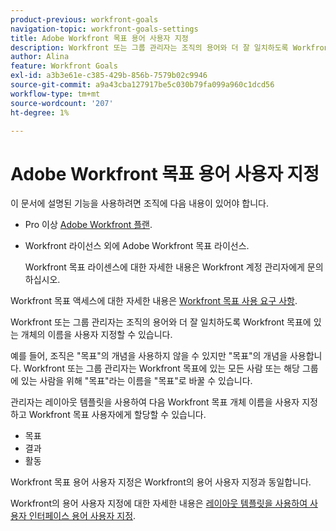 ```yaml
---
product-previous: workfront-goals
navigation-topic: workfront-goals-settings
title: Adobe Workfront 목표 용어 사용자 지정
description: Workfront 또는 그룹 관리자는 조직의 용어와 더 잘 일치하도록 Workfront 목표에 있는 개체의 이름을 사용자 지정할 수 있습니다.
author: Alina
feature: Workfront Goals
exl-id: a3b3e61e-c385-429b-856b-7579b02c9946
source-git-commit: a9a43cba127917be5c030b79fa099a960c1dcd56
workflow-type: tm+mt
source-wordcount: '207'
ht-degree: 1%

---
```


# Adobe Workfront 목표 용어 사용자 지정

<!--drafted for P&P new model: the note at the top will need to be replaced with this:

Your organization must have the following to use the functionality described in this article:

* For the legacy plan and license structure: 

  * A Pro or higher [Adobe Workfront plan](https://www.workfront.com/plans). 
  * An Adobe Workfront Goals license in addition to a Workfront license.

* For the current plan and license structure:

  * An Ultimate plan 
    
    Or
    
    An additional license for Adobe Workfront Goals for the Prime or Select Adobe Workfront plans. <is there a link we can add here for the plans and what they contain?!>

Contact your Workfront account manager to learn about a Workfront Goals license.

For additional information about access to Workfront Goals, see [Requirements to use Workfront Goals](../workfront-goals/goal-management/access-needed-for-wf-goals.md).
-->

이 문서에 설명된 기능을 사용하려면 조직에 다음 내용이 있어야 합니다.

* Pro 이상 [Adobe Workfront 플랜](https://www.workfront.com/plans).
* Workfront 라이선스 외에 Adobe Workfront 목표 라이선스.

   Workfront 목표 라이센스에 대한 자세한 내용은 Workfront 계정 관리자에게 문의하십시오.

Workfront 목표 액세스에 대한 자세한 내용은 [Workfront 목표 사용 요구 사항](../../workfront-goals/goal-management/access-needed-for-wf-goals.md).

Workfront 또는 그룹 관리자는 조직의 용어와 더 잘 일치하도록 Workfront 목표에 있는 개체의 이름을 사용자 지정할 수 있습니다.

예를 들어, 조직은 &quot;목표&quot;의 개념을 사용하지 않을 수 있지만 &quot;목표&quot;의 개념을 사용합니다. Workfront 또는 그룹 관리자는 Workfront 목표에 있는 모든 사람 또는 해당 그룹에 있는 사람을 위해 &quot;목표&quot;라는 이름을 &quot;목표&quot;로 바꿀 수 있습니다.

관리자는 레이아웃 템플릿을 사용하여 다음 Workfront 목표 개체 이름을 사용자 지정하고 Workfront 목표 사용자에게 할당할 수 있습니다.

* 목표
* 결과
* 활동

Workfront 목표 용어 사용자 지정은 Workfront의 용어 사용자 지정과 동일합니다.

Workfront의 용어 사용자 지정에 대한 자세한 내용은 [레이아웃 템플릿을 사용하여 사용자 인터페이스 용어 사용자 지정](../../administration-and-setup/customize-workfront/use-layout-templates/customize-terminology.md).
